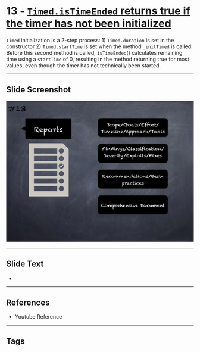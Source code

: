 
# 13 - [`Timed.isTimeEnded` returns true if the timer has not been initialized](./`Timed.isTimeEnded`%20returns%20true%20if%20the%20timer%20has%20not%20been%20initialized.md)

 `Timed` initialization is a 2-step process: 1) `Timed.duration` is set in the constructor 2) `Timed.startTime` is set when the method `_initTimed` is called. Before this second method is called, `isTimeEnded`() calculates remaining time using a `startTime` of 0, resulting in the method returning true for most values, even though the timer has not technically been started.


___
## Slide Screenshot
![013.png](../../images/6.Audit%20Techniques%20and%20Tools%20101/013.png)
___
## Slide Text
- 
___
## References
- Youtube Reference
___
## Tags
